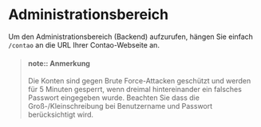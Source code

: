 # Administrationsbereich

Um den Administrationsbereich (Backend) aufzurufen, hängen Sie einfach
`/contao` an die URL Ihrer Contao-Webseite an.

> #### note:: Anmerkung 
> Die Konten sind gegen Brute Force-Attacken geschützt und werden für 5
> Minuten gesperrt, wenn dreimal hintereinander ein falsches Passwort eingegeben
> wurde. Beachten Sie dass die Groß-/Kleinschreibung bei Benutzername und Passwort
> berücksichtigt wird.
